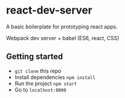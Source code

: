 # react-dev-server

A basic boilerplate for prototyping react apps.

Webpack dev server + babel (ES6, react, CSS)

## Getting started

- `git clone` this repo
- Install dependencies `npm install`
- Run the project `npm start`
- Go to `localhost:8000`